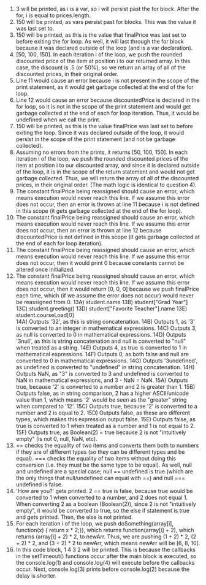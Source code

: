 1) 3 will be printed, as i is a var, so i will persist past the for block. After the for, i is equal to prices.length.
2) 150 will be printed, as vars persist past for blocks. This was the value it was last set to.
3) 150 will be printed, as this is the value that finalPrice was last set to before exiting the for loop. As well, it will last through the for block because it was declared outside of the loop (and is a var declaration).
4) [50, 100, 150]. In each iteration i of the loop, we push the rounded discounted price of the item at position i to our returned array. In this case, the discount is .5 (or 50%), so we return an array of all of the discounted prices, in their original order.
5) Line 11 would cause an error because i is not present in the scope of the print statement, as it would get garbage collected at the end of the for loop.
6) Line 12 would cause an error because discountedPrice is declared in the for loop, so it is not in the scope of the print statement and would get garbage collected at the end of each for loop iteration. Thus, it would be undefined when we call the print.
7) 150 will be printed, as this is the value finalPrice was last set to before exiting the loop. Since it was declared outside of the loop, it would persist in the scope of the print statement (and not be garbage collected).
8) Assuming no errors from the prints, it returns [50, 100, 150]. In each iteration i of the loop, we push the rounded discounted prices of the item at position i to our discounted array, and since it is declared outside of the loop, it is in the scope of the return statement and would not get garbage collected. Thus, we will return the array of all of the discounted prices, in their original order. (The math logic is identical to question 4).
9) The constant finalPrice being reassigned should cause an error, which means execution would never reach this line. If we assume this error does not occur, then an error is thrown at line 11 because i is not defined in this scope (it gets garbage collected at the end of the for loop).
10) The constant finalPrice being reassigned should cause an error, which means execution would never reach this line. If we assume this error does not occur, then an error is thrown at line 12 because discountedPrice is not defined in this scope (it gets garbage collected at the end of each for loop iteration).
11) The constant finalPrice being reassigned should cause an error, which means execution would never reach this line. If we assume this error does not occur, then it would print 0 because constants cannot be altered once initialized.
12) The constant finalPrice being reassigned should cause an error, which means execution would never reach this line. If we assume this error does not occur, then it would return [0, 0, 0] because we push finalPrice each time, which (if we assume the error does not occur) would never be reassigned from 0.
13A) student.name
13B) student["Grad Year"]
13C) student.greeting()
13D) student["Favorite Teacher"].name
13E) student.courseLoad[0]  
14A) Outputs '32', as this is string concatenation.
14B) Outputs 1, as '3' is converted to an integer in mathematical expressions.
14C) Outputs 3, as null is converted to 0 in mathematical expressions.
14D) Outputs '3null', as this is string concatenation and null is converted to "null" when treated as a string.
14E) Outputs 4, as true is converted to 1 in mathematical expressions.
14F) Outputs 0, as both false and null are converted to 0 in mathematical expressions.
14G) Outputs '3undefined', as undefined is converted to "undefined" in string concatenation.
14H) Outputs NaN, as "3" is converted to 3 and undefined is converted to NaN in mathematical expressions, and 3 - NaN = NaN.
15A) Outputs true, because '2' is converted to a number and 2 is greater than 1.
15B) Outputs false, as in string comparison, 2 has a higher ASCII/unicode value than 1, which means '2' would be seen as the "greater" string when compared to '12'.
15C) Outputs true, because '2' is converted to a number and 2 is equal to 2.
15D) Outputs false, as these are different types, which makes this expression output false.
15E) Outputs false, as true is converted to 1 when treated as a number and 1 is not equal to 2.
15F) Outputs true, as Boolean(2) = true because 2 is not "intuitively empty" (is not 0, null, NaN, etc).
16) == checks the equality of two items and converts them both to numbers if they are of different types (so they can be different types and be equal). === checks the equality of two items without doing this conversion (i.e. they must be the same type to be equal). As well, null and undefined are a special case; null == undefined is true (which are the only things that null/undefined can equal with ==) and null === undefined is false.
17) 'How are you?' gets printed. 2 == true is false, because true would be converted to 1 when converted to a number, and 2 does not equal 1. When converting 2 as a boolean (Boolean(2)), since 2 is not "intuitively empty", it would be converted to true, so the else if statement is true and gets printed. Then, the else is not printed.
19) For each iteration i of the loop, we push doSomething(array[i], function(x) { return x * 2;}), which returns function(array[i] + 2), which returns (array[i] + 2) * 2, to newArr. Thus, we are pushing (1 + 2) * 2, (2 + 2) * 2, and (3 + 2) * 2 to newArr, which means newArr will be [6, 8, 10].
21) In this code block,
1
4
3
2
will be printed. This is because the callbacks in the setTimeout() functions occur after the main block is executed, so the console.log(1) and console.log(4) will execute before the callbacks occur. Next, console.log(3) prints before console.log(2) because the delay is shorter.